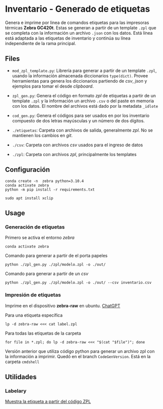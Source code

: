 # Inventario - Generado de etiquetas
Genera e imprime por linea de comandos etiquetas para las impresoras térmicas __Zebra GC420t__. Estas se generan a partir de un template `.zpl` que se completa con la información un archivo `.json` con los datos.
Está línea está adaptada a las etiquetas de inventario y continúa su línea independiente de la rama principal.


## Files


- `mod_zpl_template.py`: Librería para generar a partir de un template `.zpl`, usando la información almacenada diccionarios `type(dict)`. Provee herramientas para genera los diccionarios partiendo de _csv_, _json_ y ejemplos para tomar el desde _clipboard_.
- `zpl_gen.py`: Genera el código en formato _zpl_ de etiquetas a partir de un template `.zpl` y la información un archivo `.csv` o del paste en memoria con los datos. El nombre del archivos está dado por la metadata `_idlote`
- `cod_gen.py`: Genera el códigos para ser usados en por los inventario compuesto de dos letras mayúsculas y un número de dos dígitos. 

- `./etiquetas`: Carpeta con archivos de salida, generalmente _zpl_. No se mantienen los cambios en _git_.
- `./csv`: Carpeta con archivos _csv_ usados para el ingreso de datos
- `./zpl`: Carpeta con archivos _zpl_, principalmente los templates

## Configuración
```
conda create -n  zebra python=3.10.4
conda activate zebra
python -m pip install -r requirements.txt 
```
```
sudo apt install xclip 
```

## Usage
### Generación de etiquetas
Primero se activa el entorno _zebra_
```
conda activate zebra
```
Comando para generar a partir de el porta papeles
```
python ./zpl_gen.py ./zpl/modelo.zpl -o ./out/
```
Comando para generar a partir de un _csv_
```
python ./zpl_gen.py ./zpl/modelo.zpl -o ./out/ --csv inventario.csv
```
### Impresión de etiquetas
Imprime en el dispositivo __zebra-raw__ en ubuntu. [ChatGPT](https://chat.openai.com/c/4736aef4-f2ee-4197-9721-cee293930aa6)

Para una etiqueta específica
```
lp -d zebra-raw <<< cat label.zpl
```
Para todas las etiquetas de la carpeta
```
for file in *.zpl; do lp -d zebra-raw <<< "$(cat "$file")"; done
```

Versión anterior que utiliza código python para generar un archivo zpl con la información a imprimir. Quedó en el branch `CodeGenVersion`. Está en la carpeta `cmdshell`

## Utilidades
### Labelary
[Muestra la etiqueta a partir del código ZPL](http://labelary.com/viewer.html)
